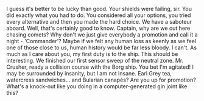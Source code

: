 I guess it's better to be lucky than good. Your shields were failing, sir. You did exactly what you had to do. You considered all your options, you tried every alternative and then you made the hard choice. We have a saboteur aboard. Well, that's certainly good to know. Captain, why are we out here chasing comets? Why don't we just give everybody a promotion and call it a night - 'Commander'? Maybe if we felt any human loss as keenly as we feel one of those close to us, human history would be far less bloody. I can't. As much as I care about you, my first duty is to the ship. This should be interesting. We finished our first sensor sweep of the neutral zone. Mr. Crusher, ready a collision course with the Borg ship. You bet I'm agitated! I may be surrounded by insanity, but I am not insane. Earl Grey tea, watercress sandwiches... and Bularian canapés? Are you up for promotion? What's a knock-out like you doing in a computer-generated gin joint like this?
